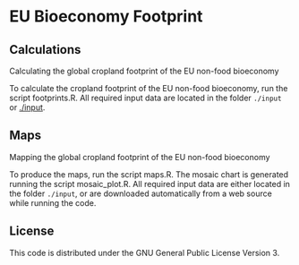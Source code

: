 # EU Bioeconomy Footprint 

## Calculations
Calculating the global cropland footprint of the EU non-food bioeconomy

To calculate the cropland footprint of the EU non-food bioeconomy, run the script footprints.R. All required input data are located in the folder `./input` or [./input](./input).


## Maps
Mapping the global cropland footprint of the EU non-food bioeconomy

To produce the maps, run the script maps.R. The mosaic chart is generated running the script mosaic_plot.R. All required input data are either located in the folder `./input`, or are downloaded automatically from a web source while running the code.


## License

This code is distributed under the GNU General Public License Version 3.

